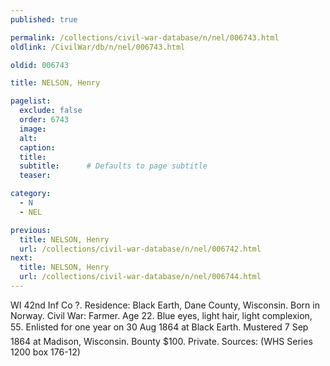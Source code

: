 ```yaml
---
published: true

permalink: /collections/civil-war-database/n/nel/006743.html
oldlink: /CivilWar/db/n/nel/006743.html

oldid: 006743

title: NELSON, Henry

pagelist:
  exclude: false
  order: 6743
  image: 
  alt:
  caption:
  title:
  subtitle:      # Defaults to page subtitle
  teaser:

category: 
  - N 
  - NEL

previous:
  title: NELSON, Henry
  url: /collections/civil-war-database/n/nel/006742.html  
next:
  title: NELSON, Henry
  url: /collections/civil-war-database/n/nel/006744.html   
---
```

WI 42nd Inf Co ?. Residence: Black Earth, Dane County, Wisconsin. Born in Norway. Civil War: Farmer. Age 22. Blue eyes, light hair, light complexion, 5&#146;5&#148;. Enlisted for one year on 30 Aug 1864 at Black Earth. Mustered 7 Sep 1864 at Madison, Wisconsin. Bounty $100. Private. Sources: (WHS Series 1200 box 176-12)